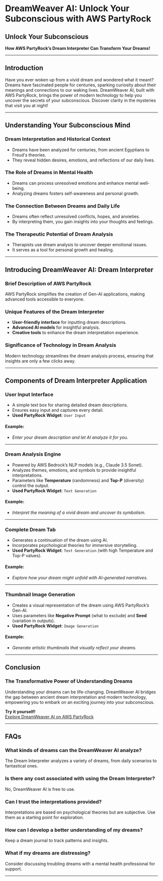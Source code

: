 # DreamWeaver AI: Unlock Your Subconscious with AWS PartyRock

## Unlock Your Subconscious
**How AWS PartyRock’s Dream Interpreter Can Transform Your Dreams!**

---

## Introduction
Have you ever woken up from a vivid dream and wondered what it meant? Dreams have fascinated people for centuries, sparking curiosity about their meanings and connections to our waking lives. DreamWeaver AI, built with AWS PartyRock, brings the power of modern technology to help you uncover the secrets of your subconscious. Discover clarity in the mysteries that visit you at night!

---

## Understanding Your Subconscious Mind

### Dream Interpretation and Historical Context
- Dreams have been analyzed for centuries, from ancient Egyptians to Freud's theories.
- They reveal hidden desires, emotions, and reflections of our daily lives.

### The Role of Dreams in Mental Health
- Dreams can process unresolved emotions and enhance mental well-being.
- Analyzing dreams fosters self-awareness and personal growth.

### The Connection Between Dreams and Daily Life
- Dreams often reflect unresolved conflicts, hopes, and anxieties.
- By interpreting them, you gain insights into your thoughts and feelings.

### The Therapeutic Potential of Dream Analysis
- Therapists use dream analysis to uncover deeper emotional issues.
- It serves as a tool for personal growth and healing.

---

## Introducing DreamWeaver AI: Dream Interpreter

### Brief Description of AWS PartyRock
AWS PartyRock simplifies the creation of Gen-AI applications, making advanced tools accessible to everyone.

### Unique Features of the Dream Interpreter
- **User-friendly interface** for inputting dream descriptions.
- **Advanced AI models** for insightful analysis.
- **Creative tools** to enhance the dream interpretation experience.

### Significance of Technology in Dream Analysis
Modern technology streamlines the dream analysis process, ensuring that insights are only a few clicks away.

---

## Components of Dream Interpreter Application

### User Input Interface
- A simple text box for sharing detailed dream descriptions.
- Ensures easy input and captures every detail.
- **Used PartyRock Widget**: `User Input`

#### Example:
- *Enter your dream description and let AI analyze it for you.*

---

### Dream Analysis Engine
- Powered by AWS Bedrock’s NLP models (e.g., Claude 3.5 Sonet).
- Analyzes themes, emotions, and symbols to provide insightful interpretations.
- Parameters like **Temperature** (randomness) and **Top-P** (diversity) control the output.
- **Used PartyRock Widget**: `Text Generation`

#### Example:
- *Interpret the meaning of a vivid dream and uncover its symbolism.*

---

### Complete Dream Tab
- Generates a continuation of the dream using AI.
- Incorporates psychological theories for immersive storytelling.
- **Used PartyRock Widget**: `Text Generation` (with high Temperature and Top-P values).

#### Example:
- *Explore how your dream might unfold with AI-generated narratives.*

---

### Thumbnail Image Generation
- Creates a visual representation of the dream using AWS PartyRock’s Gen-AI.
- Uses parameters like **Negative Prompt** (what to exclude) and **Seed** (variation in outputs).
- **Used PartyRock Widget**: `Image Generation`

#### Example:
- *Generate artistic thumbnails that visually reflect your dreams.*

---

## Conclusion
### The Transformative Power of Understanding Dreams
Understanding your dreams can be life-changing. DreamWeaver AI bridges the gap between ancient dream interpretation and modern technology, empowering you to embark on an exciting journey into your subconscious.

**Try it yourself!**  
[Explore DreamWeaver AI on AWS PartyRock](https://partyrock.aws/u/MayureshMuluk/q9kvHEPsQ/DreamWeaver-AI%3A-Your-Portal-to-Subconscious-Exploration)

---

## FAQs

### What kinds of dreams can the DreamWeaver AI analyze?
The Dream Interpreter analyzes a variety of dreams, from daily scenarios to fantastical ones.

### Is there any cost associated with using the Dream Interpreter?
No, DreamWeaver AI is free to use.

### Can I trust the interpretations provided?
Interpretations are based on psychological theories but are subjective. Use them as a starting point for exploration.

### How can I develop a better understanding of my dreams?
Keep a dream journal to track patterns and insights.

### What if my dreams are distressing?
Consider discussing troubling dreams with a mental health professional for support.

---
